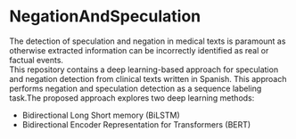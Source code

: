 # NegationAndSpeculation
The detection of speculation and negation in medical texts is paramount as otherwise extracted information can be incorrectly identified as real or factual events.<br>
This repository contains a deep learning-based approach for speculation and negation detection from clinical texts written in Spanish. This approach performs negation and speculation detection as a sequence labeling task.The proposed approach explores two deep learning methods: 
 <ul>

 <li> Bidirectional Long Short memory (BiLSTM)
 <li> Bidirectional Encoder Representation for Transformers (BERT)  
</ul>
